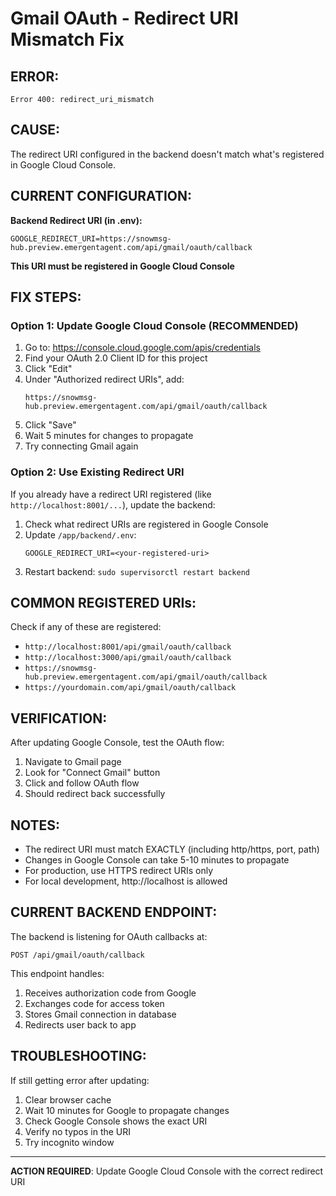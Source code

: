 # Gmail OAuth - Redirect URI Mismatch Fix

## ERROR:
```
Error 400: redirect_uri_mismatch
```

## CAUSE:
The redirect URI configured in the backend doesn't match what's registered in Google Cloud Console.

## CURRENT CONFIGURATION:

**Backend Redirect URI (in .env):**
```
GOOGLE_REDIRECT_URI=https://snowmsg-hub.preview.emergentagent.com/api/gmail/oauth/callback
```

**This URI must be registered in Google Cloud Console**

## FIX STEPS:

### Option 1: Update Google Cloud Console (RECOMMENDED)

1. Go to: https://console.cloud.google.com/apis/credentials
2. Find your OAuth 2.0 Client ID for this project
3. Click "Edit"
4. Under "Authorized redirect URIs", add:
   ```
   https://snowmsg-hub.preview.emergentagent.com/api/gmail/oauth/callback
   ```
5. Click "Save"
6. Wait 5 minutes for changes to propagate
7. Try connecting Gmail again

### Option 2: Use Existing Redirect URI

If you already have a redirect URI registered (like `http://localhost:8001/...`), update the backend:

1. Check what redirect URIs are registered in Google Console
2. Update `/app/backend/.env`:
   ```
   GOOGLE_REDIRECT_URI=<your-registered-uri>
   ```
3. Restart backend: `sudo supervisorctl restart backend`

## COMMON REGISTERED URIs:

Check if any of these are registered:
- `http://localhost:8001/api/gmail/oauth/callback`
- `http://localhost:3000/api/gmail/oauth/callback`
- `https://snowmsg-hub.preview.emergentagent.com/api/gmail/oauth/callback`
- `https://yourdomain.com/api/gmail/oauth/callback`

## VERIFICATION:

After updating Google Console, test the OAuth flow:
1. Navigate to Gmail page
2. Look for "Connect Gmail" button
3. Click and follow OAuth flow
4. Should redirect back successfully

## NOTES:

- The redirect URI must match EXACTLY (including http/https, port, path)
- Changes in Google Console can take 5-10 minutes to propagate
- For production, use HTTPS redirect URIs only
- For local development, http://localhost is allowed

## CURRENT BACKEND ENDPOINT:

The backend is listening for OAuth callbacks at:
```
POST /api/gmail/oauth/callback
```

This endpoint handles:
1. Receives authorization code from Google
2. Exchanges code for access token
3. Stores Gmail connection in database
4. Redirects user back to app

## TROUBLESHOOTING:

If still getting error after updating:
1. Clear browser cache
2. Wait 10 minutes for Google to propagate changes
3. Check Google Console shows the exact URI
4. Verify no typos in the URI
5. Try incognito window

---

**ACTION REQUIRED**: Update Google Cloud Console with the correct redirect URI
